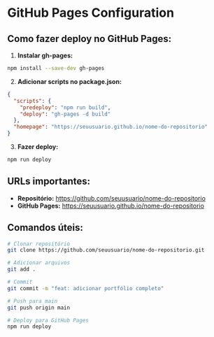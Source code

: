 # GitHub Pages Configuration

## Como fazer deploy no GitHub Pages:

1. **Instalar gh-pages:**
```bash
npm install --save-dev gh-pages
```

2. **Adicionar scripts no package.json:**
```json
{
  "scripts": {
    "predeploy": "npm run build",
    "deploy": "gh-pages -d build"
  },
  "homepage": "https://seuusuario.github.io/nome-do-repositorio"
}
```

3. **Fazer deploy:**
```bash
npm run deploy
```

## URLs importantes:
- **Repositório:** https://github.com/seuusuario/nome-do-repositorio
- **GitHub Pages:** https://seuusuario.github.io/nome-do-repositorio

## Comandos úteis:
```bash
# Clonar repositório
git clone https://github.com/seuusuario/nome-do-repositorio.git

# Adicionar arquivos
git add .

# Commit
git commit -m "feat: adicionar portfólio completo"

# Push para main
git push origin main

# Deploy para GitHub Pages
npm run deploy
```
